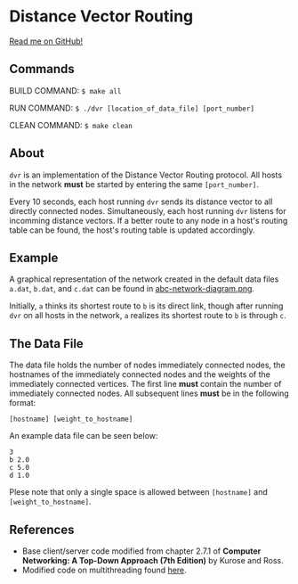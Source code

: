 # Distance Vector Routing

[Read me on GitHub!](https://github.com/SeanCooke/distance-vector-routing)

## Commands
BUILD COMMAND: `$ make all`

RUN COMMAND: `$ ./dvr [location_of_data_file] [port_number]`

CLEAN COMMAND: `$ make clean`

## About
`dvr` is an implementation of the Distance Vector Routing protocol.  All hosts in the network __must__ be started by entering the same `[port_number]`.

Every 10  seconds, each host running `dvr` sends its distance vector to all directly connected nodes.  Simultaneously, each host running `dvr` listens for incomming distance vectors.  If a better route to any node in a host's routing table can be found, the host's routing table is updated accordingly.

## Example
A graphical representation of the network created in the default data files `a.dat`, `b.dat`, and `c.dat` can be found in [abc-network-diagram.png](https://github.com/SeanCooke/distance-vector-routing/blob/master/abc-network-diagram.png).

Initially, `a` thinks its shortest route to `b` is its direct link, though after running `dvr` on all hosts in the network, `a` realizes its shortest route to `b` is through `c`.

## The Data File
The data file holds the number of nodes immediately connected nodes, the hostnames of the immediately connected nodes and the weights of the immediately connected vertices.  The first line __must__ contain the number of immediately connected nodes.  All subsequent lines __must__ be in the following format:

    [hostname] [weight_to_hostname]
    
An example data file can be seen below:

    3
    b 2.0
    c 5.0
    d 1.0
    
Plese note that only a single space is allowed between `[hostname]` and `[weight_to_hostname]`.

## References
* Base client/server code modified from chapter 2.7.1 of __Computer Networking: A Top-Down Approach (7th Edition)__ by Kurose and Ross.
* Modified code on multithreading found [here](http://www.tutorialspoint.com/python/python_multithreading.htm).
